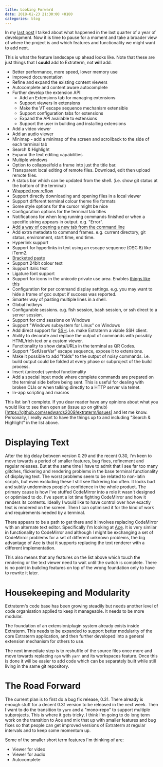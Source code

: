 ```yaml
---
title: Looking Forward
date: 2018-02-23 21:30:00 +0100
categories: blog
---
```


In my [last post](http://extraterm.org/blog/2018/02/16/looking-back-at-the-last-few-months.html) I talked about what happened in the last quarter of a year of development. Now it is time to pause for a moment and take a broader view of where the project is and which features and functionality we might want to add next.

This is what the feature landscape up ahead looks like. Note that these are just things that I **could** add to Extraterm, not **will** add.

* Better performance, more speed, lower memory use
* Improved documentation
* Refine and expand the existing content viewers
* Autocomplete and content aware autocomplete
* Further develop the extension API
    * Add an Extensions tab for managing extensions
    * Support viewers in extensions
    * Make the VT escape sequence mechanism extensible
    * Support configuration tabs for extensions
    * Expand the API available to extensions
    * Support the user in building and installing extensions
* Add a video viewer
* Add an audio viewer
* Minimap - add a minimap of the screen and scrollback to the side of each terminal tab
* Search & Highlight
* Expand the text editing capabilities
* Multiple windows
* Option to collapse/fold a frame into just the title bar.
* Transparent local editing of remote files. Download, edit then upload remote files.
* A status bar which can be updated from the shell. (i.e. show git status at the bottom of the terminal)
* [Wrapped row reflow](https://github.com/sedwards2009/extraterm/issues/69)
* Support directly downloading and opening files in a local viewer
* Support different terminal colour theme file formats
* Some style options for the cursor might be nice
* Configuration options for the terminal tab titles
* Notifications for when long running commands finished or when a specific string appears in output. e.g. "Error".
* [Add a way of opening a new tab from the command line](https://github.com/sedwards2009/extraterm/issues/64)
* Add extra metadata to command frames. e.g. current directory, git status, environment, start time, end time.
* Hyperlink support
* Support for hyperlinks in text using an escape sequence (OSC 8) like iTerm2.
* [Bracketed paste](https://cirw.in/blog/bracketed-paste)
* Support 24bit colour text
* Support italic text
* Ligature font support
* Support for icons in the unicode private use area. Enables [things like this](https://github.com/illinoisjackson/even-better-ls)
* Configuration for per command display settings. e.g. you may want to hide a frame of gcc output if success was reported.
* Smarter way of pasting multiple lines in a shell.
* Global hotkeys
* Configurable sessions. e.g. fish session, bash session, or ssh direct to a server session.
* Support for cmd sessions on Windows
* Support "Windows subsystem for Linux" on Windows
* Add direct support for [SSH](https://github.com/mscdex/ssh2). i.e. make Extraterm a viable SSH client.
* Ability to decorate and replace the output of commands with possibly HTML/rich text or a custom viewer.
* Functionality to show data/URLs in the terminal as QR Codes.
* Support "SetUserVar" escape sequence, expose it to extensions.
* Make it possible to add "folds" to the output of noisy commands. i.e. build output could be folded at every phase or subproject of the build process.
* Insert (unicode) symbol functionality
* Add a special input mode where complete commands are prepared on the terminal side before being sent. This is useful for dealing with broken CLIs or when talking directly to a HTTP server via telnet.
* In-app scripting and macros

This list isn't complete. If you dear reader have any opinions about what you would like to see then open an (issue up on github)[https://github.com/sedwards2009/extraterm/issues] and let me know. Personally, I really want to have the things up to and including "Search & Highlight" in the list above.


Displaying Text
===============

After the big delay between version 0.29 and the recent 0.30, I'm keen to move towards a period of smaller features, bug fixes, refinement and regular releases. But at the same time I have to admit that I see far too many glitches, flickering and rendering problems in the base terminal functionality of displaying text. The worst problems seem to be related to non-latin scripts, but even excluding these I still see flickering too often. It looks bad and subtly undermines people's confidence in the whole product. The primary cause is how I've stuffed CodeMirror into a role it wasn't designed or optimised to do. I've spent a lot time fighting CodeMirror and how it renders its contents. Ideally I would like to have control over how exactly text is rendered on the screen. Then I can optimised it for the kind of work and requirements needed by a terminal.

There appears to be a path to get there and it involves replacing CodeMirror with an alternate text editor. Specifically I'm looking at [Ace](https://ace.c9.io/). It is very similar in functionality to CodeMirror and although I might be exchanging a set of CodeMirror problems for a set of different unknown problems, the big advantage of Ace is that it supports replacing the text renderer with a different implementation.

This also means that any features on the list above which touch the rendering or the text viewer need to wait until the switch is complete. There is no point in building features on top of the wrong foundation only to have to rewrite it later.


Housekeeping and Modularity
===========================
Extraterm's code base has been growing steadily but needs another level of code organisation applied to keep it manageable. It needs to be more modular.

The foundation of an extension/plugin system already exists inside Extraterm. This needs to be expanded to support better modularity of the core Extraterm application, and then further developed into a general extension mechanism for others to use.

The next immediate step is to reshuffle of the source files once more and move towards replacing `npm` with `yarn` and its workspaces feature. Once this is done it will be easier to add code which can be separately built while still living in the same git repository.


The Road Forward
================
The current plan is to first do a bug fix release, 0.31. There already is enough stuff for a decent 0.31 version to be released in the next week. Then I want to do the transition to `yarn` and a "mono-repo" to support multiple subprojects. This is where it gets tricky. I think I'm going to do long term work on the transition to Ace and mix that up with smaller features and bug fixes so that people can get improved versions of Extraterm at regular intervals and to keep some momentum up.

Some of the smaller short term features I'm thinking of are:

* Viewer for video
* Viewer for audio
* Autocomplete
